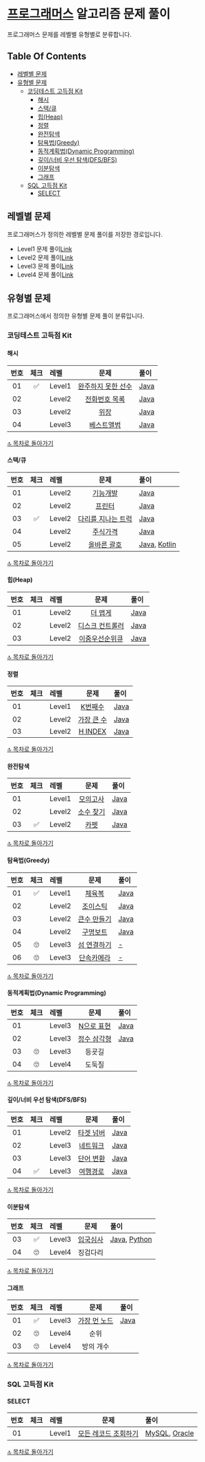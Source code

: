 # [프로그래머스](https://programmers.co.kr) 알고리즘 문제 풀이

프로그래머스 문제를 레벨별 유형별로 분류합니다.

## Table Of Contents

- [레벨별 문제](#레벨별-문제)
- [유형별 문제](#유형별-문제)
  - [코딩테스트 고득점 Kit](#코딩테스트-고득점-kit)
    - [해시](#해시)
    - [스택/큐](#스택큐)
    - [힙(Heap)](#힙heap)
    - [정렬](#정렬)
    - [완전탐색](#완전탐색)
    - [탐욕법(Greedy)](#탐욕법greedy)
    - [동적계획법(Dynamic Programming)](#동적계획법dynamic-programming)
    - [깊이/너비 우선 탐색(DFS/BFS)](#깊이너비-우선-탐색dfsbfs)
    - [이분탐색](#이분탐색)
    - [그래프](#그래프)
  - [SQL 고득점 Kit](#sql-고득점-kit)
    - [SELECT](#select)

## 레벨별 문제

프로그래머스가 정의한 레벨별 문제 풀이를 저장한 경로입니다.

- Level1 문제 풀이[Link](./Level1/README.md)
- Level2 문제 풀이[Link](./Level2/README.md)
- Level3 문제 풀이[Link](./Level3/README.md)
- Level4 문제 풀이[Link](./Level4/README.md)

## 유형별 문제

프로그래머스에서 정의한 유형별 문제 풀이 분류입니다.

### 코딩테스트 고득점 Kit

#### 해시

| 번호 | 체크 | 레벨 | 문제 | 풀이 |
| :-: | :-: | :-- | :-: | :-- |
| 01 | :white_check_mark: | Level1 | [완주하지 못한 선수](https://programmers.co.kr/learn/courses/30/lessons/42576) | [Java](./Level1/solution/_01_완주하지_못한_선수/Solution.java) |
| 02 |                    | Level2 | [전화번호 목록](https://programmers.co.kr/learn/courses/30/lessons/42577) | [Java](./Level2/solution/_04_전화번호_목록/Solution.java) |
| 03 |                    | Level2 | [위장](https://programmers.co.kr/learn/courses/30/lessons/42577) | [Java](./Level2/solution/_05_위장/Solution.java) |
| 04 |                    | Level3 | [베스트앨범](https://programmers.co.kr/learn/courses/30/lessons/42579) | [Java](./Level3/solution/_02_베스트앨범/Solution.java) |

[🔝 목차로 돌아가기](#table-of-contents)

#### 스택/큐

| 번호 | 체크 | 레벨 | 문제 | 풀이 |
| :-: | :-: | :-- | :-: | :-- |
| 01 |                    | Level2 | [기능개발](https://programmers.co.kr/learn/courses/30/lessons/42586) | [Java](./Level2/solution/_06_기능개발/Solution.java) |
| 02 |                    | Level2 | [프린터](https://programmers.co.kr/learn/courses/30/lessons/42587) | [Java](./Level2/solution/_07_프린터/Solution.java) |
| 03 | :white_check_mark: | Level2 | [다리를 지나는 트럭](https://programmers.co.kr/learn/courses/30/lessons/42583) | [Java](./Level2/solution/_08_다리를_지나는_트럭/Solution.java) |
| 04 |                    | Level2 | [주식가격](https://programmers.co.kr/learn/courses/30/lessons/42584) | [Java](./Level2/solution/_17_주식가격/Solution.java) |
| 05 |                    | Level2 | [올바른 괄호](https://school.programmers.co.kr/learn/courses/30/lessons/12909) | [Java](./Level2/solution/_19_올바른_괄호/Solution.java), [Kotlin](./Level2/solution/_19_올바른_괄호/Solution.kt) |

[🔝 목차로 돌아가기](#table-of-contents)

#### 힙(Heap)

| 번호 | 체크 | 레벨 | 문제 | 풀이 |
| :-: | :-: | :-- | :-: | :-- |
| 01 |           | Level2 | [더 맵게](https://programmers.co.kr/learn/courses/30/lessons/42626) | [Java](./Level2/solution/_09_더_맵게/Solution.java) |
| 02 |           | Level2 | [디스크 컨트롤러](https://programmers.co.kr/learn/courses/30/lessons/42627) | [Java](./Level3/solution/_05_디스크_컨트롤러/Solution.java) |
| 03 |           | Level2 | [이중우선순위큐](https://programmers.co.kr/learn/courses/30/lessons/42628) | [Java](./Level3/solution/_06_이중우선순위큐/Solution.java) |

[🔝 목차로 돌아가기](#table-of-contents)

#### 정렬

| 번호 | 체크 | 레벨 | 문제 | 풀이 |
| :-: | :-: | :-- | :-: | :-- |
| 01 |           | Level1 | [K번째수](https://programmers.co.kr/learn/courses/30/lessons/42748) | [Java](./Level1/solution/_08_K번째수/Solution.java) |
| 02 |           | Level2 | [가장 큰 수](https://programmers.co.kr/learn/courses/30/lessons/42746) | [Java](./Level2/solution/_10_가장_큰_수/Solution.java) |
| 03 |           | Level2 | [H INDEX](https://programmers.co.kr/learn/courses/30/lessons/42747) | [Java](./Level2/solution/_11_H_INDEX/Solution.java) |

[🔝 목차로 돌아가기](#table-of-contents)

#### 완전탐색

| 번호 | 체크 | 레벨 | 문제 | 풀이 |
| :-: | :-: | :-- | :-: | :-- |
| 01 |                    | Level1 | [모의고사](https://programmers.co.kr/learn/courses/30/lessons/42840) | [Java](./Level1/solution/_41_모의고사/Solution.java) |
| 02 |                    | Level2 | [소수 찾기](https://programmers.co.kr/learn/courses/30/lessons/42839) | [Java](./Level2/solution/_01_소수찾기/Solution.java) |
| 03 | :white_check_mark: | Level2 | [카펫](https://programmers.co.kr/learn/courses/30/lessons/42842) | [Java](./Level2/solution/_12_카펫/Solution.java) |

[🔝 목차로 돌아가기](#table-of-contents)

#### 탐욕법(Greedy)

| 번호 | 체크 | 레벨 | 문제 | 풀이 |
| :-: | :-: | :-- | :-: | :-- |
| 01 | :white_check_mark: | Level1 | [체육복](https://programmers.co.kr/learn/courses/30/lessons/42862) | [Java](./Level1/solution/_04_체육복/Solution.java) |
| 02 |                    | Level2 | [조이스틱](https://programmers.co.kr/learn/courses/30/lessons/42860) | [Java](./Level2/solution/_13_조이스틱/Solution.java) |
| 03 |                    | Level2 | [큰수 만들기](https://programmers.co.kr/learn/courses/30/lessons/42883) | [Java](./Level2/solution/_14_큰수_만들기/Solution.java) |
| 04 |                    | Level2 | [구명보트](https://programmers.co.kr/learn/courses/30/lessons/42885) | [Java](./Level2/solution/_15_구명보트/Solution.java) |
| 05 | :roll_eyes:        | Level3 | [섬 연결하기](https://programmers.co.kr/learn/courses/30/lessons/42861) | [-](./Level3/solution/섬_연결하기/Solution.java) |
| 06 | :roll_eyes:        | Level3 | [단속카메라](https://programmers.co.kr/learn/courses/30/lessons/42884) | [-](./Level3/solution/단속카메라/Solution.java) |

[🔝 목차로 돌아가기](#table-of-contents)

#### 동적계획법(Dynamic Programming)

| 번호 | 체크 | 레벨 | 문제 | 풀이 |
| :-: | :-: | :-- | :-: | :-- |
| 01 |                    | Level3 | [N으로 표현](https://programmers.co.kr/learn/courses/30/lessons/42895) | [Java](./Level3//solution/_07_N으로_표현/Solution.java) |
| 02 |                    | Level3 | [정수 삼각형](https://programmers.co.kr/learn/courses/30/lessons/43105) | [Java](./Level3//solution/_09_정수_삼각형/Solution.java) |
| 03 | :roll_eyes:        | Level3 | 등굣길 | | |
| 04 | :roll_eyes:        | Level4 | 도둑질 | | |

[🔝 목차로 돌아가기](#table-of-contents)

#### 깊이/너비 우선 탐색(DFS/BFS)

| 번호 | 체크 | 레벨 | 문제 | 풀이 |
| :-: | :-: | :-- | :-: | :-- |
| 01 |                    | Level2 | [타겟 넘버](https://programmers.co.kr/learn/courses/30/lessons/43165) | [Java](./Level2/solution/_16_타겟_넘버/Solution.java) |
| 02 |                    | Level3 | [네트워크](https://programmers.co.kr/learn/courses/30/lessons/43162)  | [Java](./Level3/solution/_01_네트워크/Solution.java) |
| 03 |                    | Level3 | [단어 변환](https://programmers.co.kr/learn/courses/30/lessons/43163) | [Java](./Level3/solution/_08_단어_변환/Solution.java) |
| 04 | :white_check_mark: | Level3 | [여행경로](https://programmers.co.kr/learn/courses/30/lessons/43164)  | [Java](./Level3/solution/_10_여행경로/Solution.java) |

[🔝 목차로 돌아가기](#table-of-contents)

#### 이분탐색

| 번호 | 체크 | 레벨 | 문제 | 풀이 |
| :-: | :-: | :-- | :-: | :-- |
| 03 | :white_check_mark: | Level3 | [입국심사](https://programmers.co.kr/learn/courses/30/lessons/43238) | [Java](./Level3/solution/_03_입국심사/Solution.java), [Python](./Level3/solution/_03_입국심사/Solution.py) |
| 04 | :roll_eyes:        | Level4 | 징검다리 | | |

[🔝 목차로 돌아가기](#table-of-contents)

#### 그래프

| 번호 | 체크 | 레벨 | 문제 | 풀이 |
| :-: | :-: | :-- | :-: | :-- |
| 01 | :white_check_mark: | Level3 | [가장 먼 노드](https://programmers.co.kr/learn/courses/30/lessons/49189) | [Java](./Level3/solution/_04_가장_먼_노드/Solution.java) |
| 02 | :roll_eyes:        | Level4 | 순위 | | |
| 03 | :roll_eyes:        | Level4 | 방의 개수 | | |

[🔝 목차로 돌아가기](#table-of-contents)

### SQL 고득점 Kit

#### SELECT

| 번호 | 체크 | 레벨 | 문제 | 풀이 |
| :-: | :-: | :-- | :-: | :-- |
| 01 | | Level1 | [모든 레코드 조회하기](https://programmers.co.kr/learn/courses/30/lessons/59034) | [MySQL](./Level1/solution/06_모든_레코드_조회하기/Solution_mysql.sql), [Oracle](./Level1/solution/06_모든_레코드_조회하기/Solution_mysql.sql) |

[🔝 목차로 돌아가기](#table-of-contents)